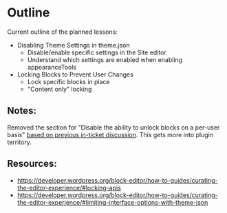 # Outline 

Current outline of the planned lessons:

- Disabling Theme Settings in theme.json
	- Disable/enable specific settings in the Site editor
	- Understand which settings are enabled when enabling appearanceTools
- Locking Blocks to Prevent User Changes
	- Lock specific blocks in place 
	- "Content only" locking

## Notes:

Removed the section for "Disable the ability to unlock blocks on a per-user basis" [based on previous in-ticket discussion](https://github.com/WordPress/Learn/issues/846#issuecomment-1242789409).  This gets more into plugin territory.

## Resources:

- https://developer.wordpress.org/block-editor/how-to-guides/curating-the-editor-experience/#locking-apis
- https://developer.wordpress.org/block-editor/how-to-guides/curating-the-editor-experience/#limiting-interface-options-with-theme-json
